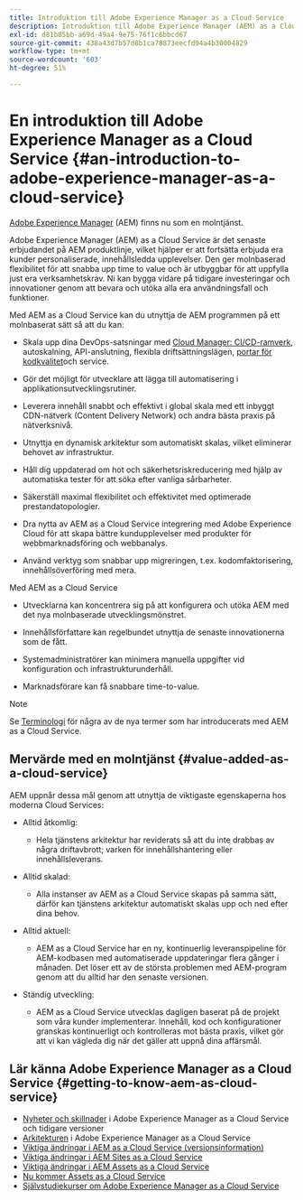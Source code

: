 ```yaml
---
title: Introduktion till Adobe Experience Manager as a Cloud Service
description: Introduktion till Adobe Experience Manager (AEM) as a Cloud Service.
exl-id: d81b85bb-a69d-49a4-9e75-76f1c6bbcd67
source-git-commit: 438a43d7b57d8b1ca78873eecfd94a4b30004829
workflow-type: tm+mt
source-wordcount: '603'
ht-degree: 51%

---
```


# En introduktion till Adobe Experience Manager as a Cloud Service {#an-introduction-to-adobe-experience-manager-as-a-cloud-service}

[Adobe Experience Manager](https://www.adobe.com/marketing/experience-manager.html) (AEM) finns nu som en molntjänst.

Adobe Experience Manager (AEM) as a Cloud Service är det senaste erbjudandet på AEM produktlinje, vilket hjälper er att fortsätta erbjuda era kunder personaliserade, innehållsledda upplevelser. Den ger molnbaserad flexibilitet för att snabba upp time to value och är utbyggbar för att uppfylla just era verksamhetskrav. Ni kan bygga vidare på tidigare investeringar och innovationer genom att bevara och utöka alla era användningsfall och funktioner.

Med AEM as a Cloud Service kan du utnyttja de AEM programmen på ett molnbaserat sätt så att du kan:

* Skala upp dina DevOps-satsningar med [Cloud Manager: CI/CD-ramverk](https://experienceleague.adobe.com/docs/experience-manager-cloud-service/implementing/using-cloud-manager/configure-pipeline.html?lang=en), autoskalning, API-anslutning, flexibla driftsättningslägen, [portar för kodkvalitet](https://experienceleague.adobe.com/docs/experience-manager-cloud-service/implementing/using-cloud-manager/test-results/code-quality-testing.html?lang=en)och service.

* Gör det möjligt för utvecklare att lägga till automatisering i applikationsutvecklingsrutiner.

* Leverera innehåll snabbt och effektivt i global skala med ett inbyggt CDN-nätverk (Content Delivery Network) och andra bästa praxis på nätverksnivå.

* Utnyttja en dynamisk arkitektur som automatiskt skalas, vilket eliminerar behovet av infrastruktur.

* Håll dig uppdaterad om hot och säkerhetsriskreducering med hjälp av automatiska tester för att söka efter vanliga sårbarheter.

* Säkerställ maximal flexibilitet och effektivitet med optimerade prestandatopologier.

* Dra nytta av AEM as a Cloud Service integrering med Adobe Experience Cloud för att skapa bättre kundupplevelser med produkter för webbmarknadsföring och webbanalys.

* Använd verktyg som snabbar upp migreringen, t.ex. kodomfaktorisering, innehållsöverföring med mera.

Med AEM as a Cloud Service

* Utvecklarna kan koncentrera sig på att konfigurera och utöka AEM med det nya molnbaserade utvecklingsmönstret.

* Innehållsförfattare kan regelbundet utnyttja de senaste innovationerna som de fått.

* Systemadministratörer kan minimera manuella uppgifter vid konfiguration och infrastrukturunderhåll.

* Marknadsförare kan få snabbare time-to-value.

>[!NOTE]
>Se [Terminologi](terminology.md) för några av de nya termer som har introducerats med AEM as a Cloud Service.

## Mervärde med en molntjänst {#value-added-as-a-cloud-service}

AEM uppnår dessa mål genom att utnyttja de viktigaste egenskaperna hos moderna Cloud Services:

* Alltid åtkomlig:

   * Hela tjänstens arkitektur har reviderats så att du inte drabbas av några driftavbrott; varken för innehållshantering eller innehållsleverans.

* Alltid skalad:

   * Alla instanser av AEM as a Cloud Service skapas på samma sätt, därför kan tjänstens arkitektur automatiskt skalas upp och ned efter dina behov.

* Alltid aktuell:

   * AEM as a Cloud Service har en ny, kontinuerlig leveranspipeline för AEM-kodbasen med automatiserade uppdateringar flera gånger i månaden. Det löser ett av de största problemen med AEM-program genom att du alltid har den senaste versionen.

* Ständig utveckling:

   * AEM as a Cloud Service utvecklas dagligen baserat på de projekt som våra kunder implementerar. Innehåll, kod och konfigurationer granskas kontinuerligt och kontrolleras mot bästa praxis, vilket gör att vi kan vägleda dig när det gäller att uppnå dina affärsmål.

## Lär känna Adobe Experience Manager as a Cloud Service {#getting-to-know-aem-as-cloud-service}

* [Nyheter och skillnader](/help/overview/what-is-new-and-different.md) i Adobe Experience Manager as a Cloud Service och tidigare versioner
* [Arkitekturen](/help/overview/architecture.md) i Adobe Experience Manager as a Cloud Service
* [Viktiga ändringar i AEM as a Cloud Service (versionsinformation)](/help/release-notes/aem-cloud-changes.md)
* [Viktiga ändringar i AEM Sites as a Cloud Service](/help/sites-cloud/sites-cloud-changes.md)
* [Viktiga ändringar i AEM Assets as a Cloud Service](/help/assets/assets-cloud-changes.md)
* [Nu kommer Assets as a Cloud Service](/help/assets/overview.md)
* [Självstudiekurser om Adobe Experience Manager as a Cloud Service](https://experienceleague.adobe.com/docs/experience-manager-learn/cloud-service/overview.html)
